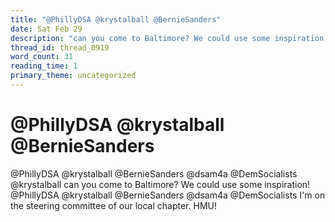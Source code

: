 ```yaml
---
title: "@PhillyDSA @krystalball @BernieSanders"
date: Sat Feb 29
description: "can you come to Baltimore? We could use some inspiration!"
thread_id: thread_0919
word_count: 31
reading_time: 1
primary_theme: uncategorized
---
```


# @PhillyDSA @krystalball @BernieSanders

@PhillyDSA @krystalball @BernieSanders @dsam4a @DemSocialists @krystalball can you come to Baltimore? We could use some inspiration! @PhillyDSA @krystalball @BernieSanders @dsam4a @DemSocialists I'm on the steering committee of our local chapter. HMU!